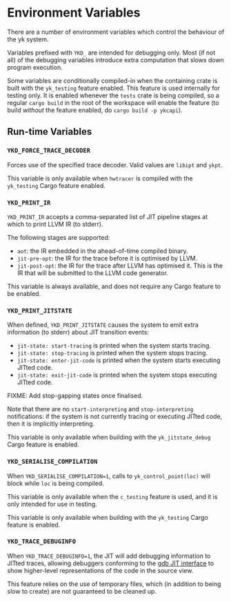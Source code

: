 # Environment Variables

There are a number of environment variables which control the behaviour of the
yk system.

Variables prefixed with `YKD_` are intended for debugging only. Most (if not
all) of the debugging variables introduce extra computation that slows down
program execution.

Some variables are conditionally compiled-in when the containing crate is built
with the `yk_testing` feature enabled. This feature is used internally for
testing only. It is enabled whenever the `tests` crate is being compiled, so a
regular `cargo build` in the root of the workspace will enable the feature (to
build *without* the feature enabled, do `cargo build -p ykcapi`).

## Run-time Variables

### `YKD_FORCE_TRACE_DECODER`

Forces use of the specified trace decoder. Valid values are `libipt` and
`ykpt`.

This variable is only available when `hwtracer` is compiled with the
`yk_testing` Cargo feature enabled.

### `YKD_PRINT_IR`

`YKD_PRINT_IR` accepts a comma-separated list of JIT pipeline stages at which
to print LLVM IR (to stderr).

The following stages are supported:

 - `aot`: the IR embedded in the ahead-of-time compiled binary.
 - `jit-pre-opt`: the IR for the trace before it is optimised by LLVM.
 - `jit-post-opt`: the IR for the trace after LLVM has optimised it. This is
   the IR that will be submitted to the LLVM code generator.

This variable is always available, and does not require any Cargo feature to be
enabled.

### `YKD_PRINT_JITSTATE`

When defined, `YKD_PRINT_JITSTATE` causes the system to emit extra information
(to stderr) about JIT transition events:

 * `jit-state: start-tracing` is printed when the system starts tracing.
 * `jit-state: stop-tracing` is printed when the system stops tracing.
 * `jit-state: enter-jit-code` is printed when the system starts executing
   JITted code.
 * `jit-state: exit-jit-code` is printed when the system stops executing
   JITted code.

FIXME: Add stop-gapping states once finalised.

Note that there are no `start-interpreting` and `stop-interpreting`
notifications: if the system is not currently tracing or executing JITted code,
then it is implicitly interpreting.

This variable is only available when building with the `yk_jitstate_debug`
Cargo feature is enabled.

### `YKD_SERIALISE_COMPILATION`

When `YKD_SERIALISE_COMPILATION=1`, calls to `yk_control_point(loc)` will block
while `loc` is being compiled.

This variable is only available when the `c_testing` feature is used, and it is
only intended for use in testing.

This variable is only available when building with the `yk_testing` Cargo
feature is enabled.

### `YKD_TRACE_DEBUGINFO`

When `YKD_TRACE_DEBUGINFO=1`, the JIT will add debugging information to JITted
traces, allowing debuggers conforming to the [gdb JIT
interface](https://sourceware.org/gdb/current/onlinedocs/gdb/JIT-Interface.html)
to show higher-level representations of the code in the source view.

This feature relies on the use of temporary files, which (in addition to being
slow to create) are not guaranteed to be cleaned up.
